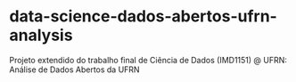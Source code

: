 # data-science-dados-abertos-ufrn-analysis
Projeto extendido do trabalho final de Ciência de Dados (IMD1151) @ UFRN: Análise de Dados Abertos da UFRN
